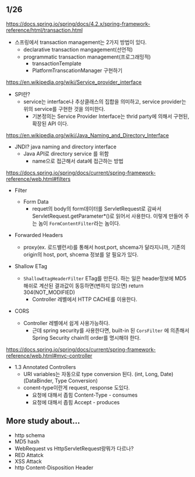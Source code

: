 ## 1/26

https://docs.spring.io/spring/docs/4.2.x/spring-framework-reference/html/transaction.html

-   스프링에서 transaction management는 2가지 방법이 있다.
    -   declarative transaction mangagement(선언적)
    -   programmatic transaction management(프로그래밍적)
        -   transactionTemplate
        -   PlatformTranscationManager 구현하기



https://en.wikipedia.org/wiki/Service_provider_interface

-   SPI란? 
    -   service는 interface나 추상클래스의 집합을 의미하고, service provider는 위의 service를 구현한 것을 의미한다. 
        -   기본정의는 Service Provider Interface는 thrid party에 의해서 구현된, 확장된 API 이다. 

https://en.wikipedia.org/wiki/Java_Naming_and_Directory_Interface

-   JNDI? java naming and directory interface
    -   Java API로 directory service 를 위함
        -   name으로 접근해서 data에 접근하는 방법



https://docs.spring.io/spring/docs/current/spring-framework-reference/web.html#filters

-   Filter
    -   Form Data 
        -   requet의 body의 form데이터를 ServletRequest로 감싸서 ServletRequest.getParameter*()로 읽어서 사용한다. 이렇게 만들어 주는 놈이 `FormContentFilter`라는 놈이다.
-   Forwarded Headers
    -   proxy(ex. 로드밸런서)를 통해서 host,port, shcema가 달라지니까, 기존의 origin의 host, port, shcema 정보를 알 필요가 있다. 
-   Shallow ETag
    -   `ShallowEtagHeaderFilter` ETag를 만든다. 하는 일은 header정보에 MD5해쉬로 계산된 결과값이 동등하면(변하지 않으면) return 304(NOT_MODIFIED) 
        -   Controller 레벨에서 HTTP CACHE를 이용한다. 

-   CORS 
    -   Controller 레벨에서 쉽게 사용가능하다.
        -   근데 spring security를 사용한다면, built-in 된 `CorsFilter` 에 의존해서 Spring Security chain의 order를 명시해야 한다. 



https://docs.spring.io/spring/docs/current/spring-framework-reference/web.html#mvc-controller



-   1.3 Annotated Controllers
    -   URI variables는 자동으로 type conversion 된다. (int, Long, Date)  (DataBinder, Type Conversion)
    -   conent-type이란게 request, response 도있다.
        -   요청에 대해서 좁힘 Content-Type - consumes
        -   요청에 대해서 좁힘 Accept - produces





## More study about...

-   http schema
-   MD5 hash
-   WebRequest vs HttpServletRequest랑뭐가 다르나?
-   RED Attatck
-   XSS Attack
-   http Content-Disposition Header